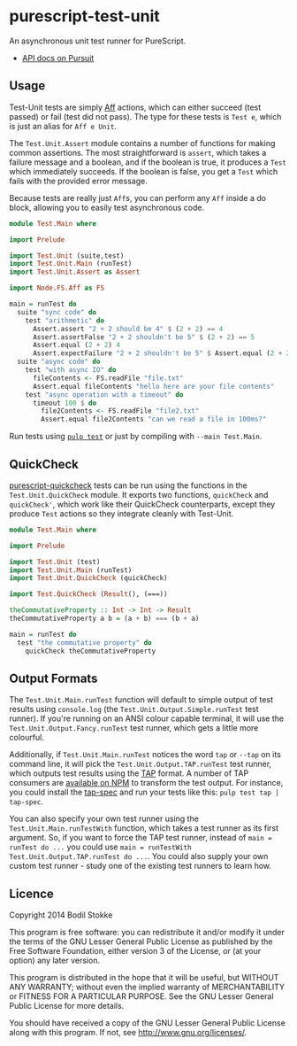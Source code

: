 # purescript-test-unit

An asynchronous unit test runner for PureScript.

* [API docs on Pursuit](http://pursuit.purescript.org/packages/purescript-test-unit/)

## Usage

Test-Unit tests are simply
[Aff](https://github.com/slamdata/purescript-aff) actions, which can
either succeed (test passed) or fail (test did not pass). The type for
these tests is `Test e`, which is just an alias for `Aff e Unit`.

The `Test.Unit.Assert` module contains a number of functions for
making common assertions. The most straightforward is `assert`, which
takes a failure message and a boolean, and if the boolean is true, it
produces a `Test` which immediately succeeds. If the boolean is false,
you get a `Test` which fails with the provided error message.

Because tests are really just `Aff`s, you can perform any `Aff` inside
a do block, allowing you to easily test asynchronous code.

```purescript
module Test.Main where

import Prelude

import Test.Unit (suite,test)
import Test.Unit.Main (runTest)
import Test.Unit.Assert as Assert

import Node.FS.Aff as FS

main = runTest do
  suite "sync code" do
    test "arithmetic" do
      Assert.assert "2 + 2 should be 4" $ (2 + 2) == 4
      Assert.assertFalse "2 + 2 shouldn't be 5" $ (2 + 2) == 5
      Assert.equal (2 + 2) 4
      Assert.expectFailure "2 + 2 shouldn't be 5" $ Assert.equal (2 + 2) 5
  suite "async code" do
    test "with async IO" do
      fileContents <- FS.readFile "file.txt"
      Assert.equal fileContents "hello here are your file contents"
    test "async operation with a timeout" do
      timeout 100 $ do
        file2Contents <- FS.readFile "file2.txt"
        Assert.equal file2Contents "can we read a file in 100ms?"
```

Run tests using [`pulp test`](https://github.com/bodil/pulp) or just
by compiling with `--main Test.Main`.

## QuickCheck

[purescript-quickcheck](https://github.com/purescript/purescript-quickcheck)
tests can be run using the functions in the `Test.Unit.QuickCheck`
module. It exports two functions, `quickCheck` and `quickCheck'`,
which work like their QuickCheck counterparts, except they produce
`Test` actions so they integrate cleanly with Test-Unit.

```purescript
module Test.Main where

import Prelude

import Test.Unit (test)
import Test.Unit.Main (runTest)
import Test.Unit.QuickCheck (quickCheck)

import Test.QuickCheck (Result(), (===))

theCommutativeProperty :: Int -> Int -> Result
theCommutativeProperty a b = (a + b) === (b + a)

main = runTest do
  test "the commutative property" do
    quickCheck theCommutativeProperty
```

## Output Formats

The `Test.Unit.Main.runTest` function will default to simple output of
test results using `console.log` (the
`Test.Unit.Output.Simple.runTest` test runner). If you're running on
an ANSI colour capable terminal, it will use the
`Test.Unit.Output.Fancy.runTest` test runner, which gets a little more
colourful.

Additionally, if `Test.Unit.Main.runTest` notices the word `tap` or
`--tap` on its command line, it will pick the
`Test.Unit.Output.TAP.runTest` test runner, which outputs test results
using the [TAP](https://testanything.org/) format. A number of TAP
consumers are
[available on NPM](https://www.npmjs.com/package/tape#pretty-reporters)
to transform the test output. For instance, you could install the
[tap-spec](https://github.com/scottcorgan/tap-spec) and run your tests
like this: `pulp test tap | tap-spec`.

You can also specify your own test runner using the
`Test.Unit.Main.runTestWith` function, which takes a test runner as
its first argument. So, if you want to force the TAP test runner,
instead of `main = runTest do ...` you could use `main = runTestWith
Test.Unit.Output.TAP.runTest do ...`. You could also supply your own
custom test runner - study one of the existing test runners to learn
how.

## Licence

Copyright 2014 Bodil Stokke

This program is free software: you can redistribute it and/or modify
it under the terms of the GNU Lesser General Public License as
published by the Free Software Foundation, either version 3 of the
License, or (at your option) any later version.

This program is distributed in the hope that it will be useful, but
WITHOUT ANY WARRANTY; without even the implied warranty of
MERCHANTABILITY or FITNESS FOR A PARTICULAR PURPOSE. See the GNU
Lesser General Public License for more details.

You should have received a copy of the GNU Lesser General Public
License along with this program. If not, see
<http://www.gnu.org/licenses/>.
